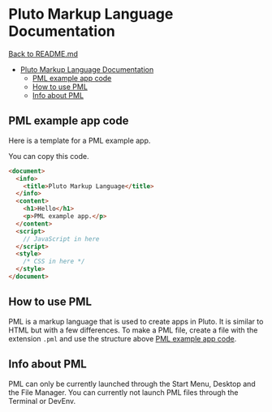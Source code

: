 # Pluto Markup Language Documentation

[Back to README.md](README.md)

- [Pluto Markup Language Documentation](#pluto-markup-language-documentation)
  - [PML example app code](#pml-example-app-code)
  - [How to use PML](#how-to-use-pml)
  - [Info about PML](#info-about-pml)

## PML example app code

Here is a template for a PML example app.

You can copy this code.

```html
<document>
  <info>
    <title>Pluto Markup Language</title>
  </info>
  <content>
    <h1>Hello</h1>
    <p>PML example app.</p>
  </content>
  <script>
    // JavaScript in here
  </script>
  <style>
    /* CSS in here */
  </style>
</document>
```

## How to use PML

PML is a markup language that is used to create apps in Pluto. It is similar to HTML but with a few differences.
To make a PML file, create a file with the extension `.pml` and use the structure above [PML example app code](#pml-example-app-code).

## Info about PML

PML can only be currently launched through the Start Menu, Desktop and the File Manager. You can currently not launch PML files through the Terminal or DevEnv.
